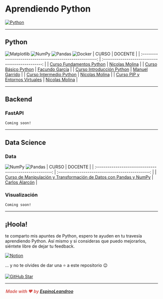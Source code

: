 # Aprendiendo Python

[![Python](https://img.shields.io/badge/Python-3.9+-yellow?style=for-the-badge&logo=python&logoColor=white&labelColor=101010)](https://python.org)

<!-- <img src="icon.ico" width="100"/> -->

---
## Python
![Matplotlib](https://img.shields.io/badge/Matplotlib-%23ffffff.svg?style=for-the-badge&logo=Matplotlib&logoColor=black)
![NumPy](https://img.shields.io/badge/numpy-%23013243.svg?style=for-the-badge&logo=numpy&logoColor=white)
![Pandas](https://img.shields.io/badge/pandas-%23150458.svg?style=for-the-badge&logo=pandas&logoColor=white)
![Docker](https://img.shields.io/badge/docker-%230db7ed.svg?style=for-the-badge&logo=docker&logoColor=white)
| CURSO                                                     | DOCENTE                                           |
| :-------------------------------------------------------: | :-----------------------------------------------: |
| [Curso Fundamentos Python](./curso_fundamentos_python)    | [Nicolas Molina](https://twitter.com/nicobytes)   | 
| [Curso Básico Python](./curso_basico_python)              | [Facundo García](https://twitter.com/facmartoni)   |
| [Curso Introducción Python](./curso_introduccion_python)  | [Manuel Garrido](https://twitter.com/manugarri)   |
| [Curso Intermedio Python](./curso_intermedio_python)      | [Nicolas Molina](https://twitter.com/nicobytes)   |
| [Curso PIP y Entornos Virtuales](./guides/)      | [Nicolas Molina](https://twitter.com/nicobytes)   |

---
## Backend
### FastAPI
    Coming soon!
---
## Data Science
### Data
![NumPy](https://img.shields.io/badge/numpy-%23013243.svg?style=for-the-badge&logo=numpy&logoColor=white)
![Pandas](https://img.shields.io/badge/pandas-%23150458.svg?style=for-the-badge&logo=pandas&logoColor=white)
| CURSO                                                     | DOCENTE                                           |
| :-------------------------------------------------------: | :-----------------------------------------------: |
| [Curso de Manipulación y Transformación de Datos con Pandas y NumPy](./curso_manipulacion_y_transformacion/)      | [Carlos Alarcón](https://twitter.com/alarcon7a)   |
### Visualización
    Coming soon!
---
## ¡Hoola!

te comparto mis apuntes de Python, espero te ayuden en tu travesía aprendiendo Python. Así mismo y si consideras que puedo mejorarlos, siéntete libre de dejar tu feedback.

[![Notion](https://img.shields.io/badge/Notion-Mis_Notas-%23ffffff.svg?style=for-the-badge&logo=notion&logoColor=white)](https://oval-surgeon-bc2.notion.site/Python-5dd31fcbfe324eefaf506a690c54a5a7)

... y no te olvides de dar una ⭐️ a este repositorio 😉

[![GitHub Star](https://img.shields.io/badge/GitHub-Nominar_a_star-yellow?style=for-the-badge&logo=github&logoColor=white&labelColor=101010)](https://stars.github.com/nominate/)

---
<div style="max-width: 100%; width: 100%; white-space: pre-wrap; word-break: break-word; caret-color: rgb(55, 53, 47); padding: 3px 2px;"><span style="font-style:italic;font-weight:600;color:rgba(212, 76, 71, 1);fill:rgba(212, 76, 71, 1)">Made with ❤️ by <a href ="https://espinoleandroo.github.io">EspinoLeandroo</a></span></div></div>
